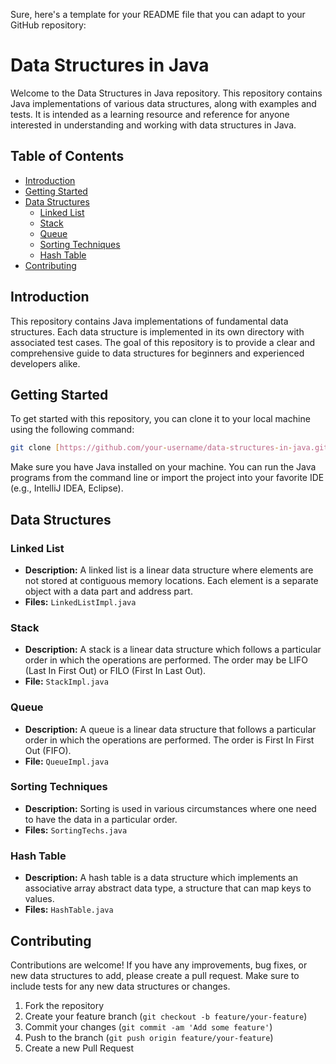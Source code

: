 Sure, here's a template for your README file that you can adapt to your GitHub repository:

# Data Structures in Java

Welcome to the Data Structures in Java repository. This repository contains Java implementations of various data structures, along with examples and tests. It is intended as a learning resource and reference for anyone interested in understanding and working with data structures in Java.

## Table of Contents

- [Introduction](#introduction)
- [Getting Started](#getting-started)
- [Data Structures](#data-structures)
  - [Linked List](#linked-list)
  - [Stack](#stack)
  - [Queue](#queue)
  - [Sorting Techniques](#sorting-techniques)
  - [Hash Table](#hash-table)
- [Contributing](#contributing)

## Introduction

This repository contains Java implementations of fundamental data structures. Each data structure is implemented in its own directory with associated test cases. The goal of this repository is to provide a clear and comprehensive guide to data structures for beginners and experienced developers alike.

## Getting Started

To get started with this repository, you can clone it to your local machine using the following command:

```bash
git clone [https://github.com/your-username/data-structures-in-java.git](https://github.com/prashant-singh-2001/DSA-With-Java.git)
```

Make sure you have Java installed on your machine. You can run the Java programs from the command line or import the project into your favorite IDE (e.g., IntelliJ IDEA, Eclipse).

## Data Structures

### Linked List
- **Description:** A linked list is a linear data structure where elements are not stored at contiguous memory locations. Each element is a separate object with a data part and address part.
- **Files:** `LinkedListImpl.java`

### Stack
- **Description:** A stack is a linear data structure which follows a particular order in which the operations are performed. The order may be LIFO (Last In First Out) or FILO (First In Last Out).
- **File:** `StackImpl.java`

### Queue
- **Description:** A queue is a linear data structure that follows a particular order in which the operations are performed. The order is First In First Out (FIFO).
- **File:** `QueueImpl.java`

### Sorting Techniques
- **Description:** Sorting is used in various circumstances where one need to have the data in a particular order.
- **Files:** `SortingTechs.java`

### Hash Table
- **Description:** A hash table is a data structure which implements an associative array abstract data type, a structure that can map keys to values.
- **Files:** `HashTable.java`


## Contributing

Contributions are welcome! If you have any improvements, bug fixes, or new data structures to add, please create a pull request. Make sure to include tests for any new data structures or changes.

1. Fork the repository
2. Create your feature branch (`git checkout -b feature/your-feature`)
3. Commit your changes (`git commit -am 'Add some feature'`)
4. Push to the branch (`git push origin feature/your-feature`)
5. Create a new Pull Request
